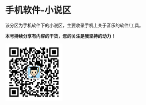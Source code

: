 # 手机软件-小说区

该分区为手机软件下的小说区，主要收录手机上关于音乐的软件/工具。

**本号持续分享有内容的干货，您的关注是我坚持的动力！**

<img src="./../../../_assets/clip_image002.jpg" alt="img" style="zoom:33%;" />